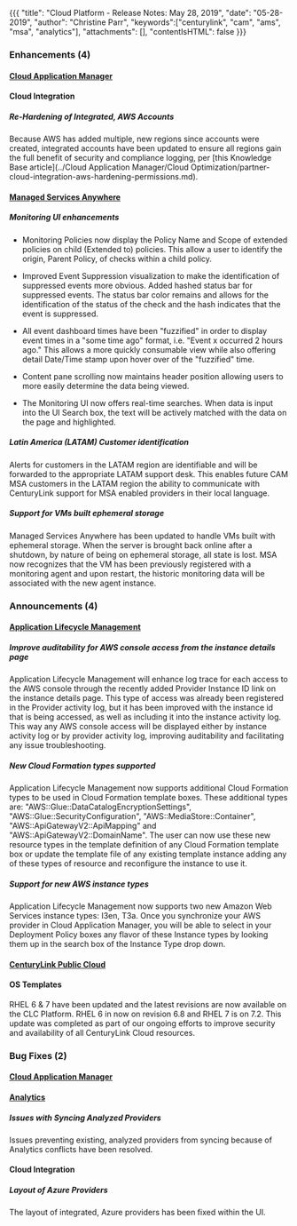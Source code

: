 {{{
"title": "Cloud Platform - Release Notes: May 28, 2019",
"date": "05-28-2019",
"author": "Christine Parr",
"keywords":["centurylink", "cam", "ams", "msa", "analytics"],
"attachments": [],
"contentIsHTML": false
}}}

### Enhancements (4)

#### [Cloud Application Manager](https://www.ctl.io/cloud-application-manager/)

#### Cloud Integration

##### Re-Hardening of Integrated, AWS Accounts

Because AWS has added multiple, new regions since accounts were created, integrated accounts have been updated to ensure all regions gain the full benefit of security and compliance logging, per [this Knowledge Base article](../Cloud Application Manager/Cloud Optimization/partner-cloud-integration-aws-hardening-permissions.md).

#### [Managed Services Anywhere](https://www.ctl.io/cloud-application-manager/managed-services-anywhere/)

##### Monitoring UI enhancements

* Monitoring Policies now display the Policy Name and Scope of extended policies on child (Extended to) policies.  This allow a user to identify the origin, Parent Policy, of checks within a child policy.

* Improved Event Suppression visualization to make the identification of suppressed events more obvious.  Added hashed status bar for suppressed events.  The status bar color remains and allows for the identification of the status of the check and the hash indicates that the event is suppressed.

* All event dashboard times have been "fuzzified" in order to display event times in a "some time ago" format, i.e. "Event x occurred 2 hours ago."  This allows a more quickly consumable view while also offering detail Date/Time stamp upon hover over of the "fuzzified" time.

* Content pane scrolling now maintains header position allowing users to more easily determine the data being viewed.

* The Monitoring UI now offers real-time searches.  When data is input into the UI Search box, the text will be actively matched with the data on the page and highlighted.

##### Latin America (LATAM) Customer identification

Alerts for customers in the LATAM region are identifiable and will be forwarded to the appropriate LATAM support desk.  This enables future CAM MSA customers in the LATAM region the ability to communicate with CenturyLink support for MSA enabled providers in their local language.  

##### Support for VMs built ephemeral storage

Managed Services Anywhere has been updated to handle VMs built with ephemeral storage.  When the server is brought back online after a shutdown, by nature of being on ephemeral storage, all state is lost.  MSA now recognizes that the VM has been previously registered with a monitoring agent and upon restart, the historic monitoring data will be associated with the new agent instance.  

### Announcements (4)

#### [Application Lifecycle Management](https://www.ctl.io/cloud-application-manager/application-lifecycle-management/)

##### Improve auditability for AWS console access from the instance details page

Application Lifecycle Management will enhance log trace for each access to the AWS console through the recently added Provider Instance ID link on the instance details page. This type of access was already been registered in the Provider activity log, but it has been improved with the instance id that is being accessed, as well as including it into the instance activity log. This way any AWS console access will be displayed either by instance activity log or by provider activity log, improving auditability and facilitating any issue troubleshooting.

##### New Cloud Formation types supported

Application Lifecycle Management now supports additional Cloud Formation types to be used in Cloud Formation template boxes. These additional types are:
"AWS::Glue::DataCatalogEncryptionSettings", "AWS::Glue::SecurityConfiguration", "AWS::MediaStore::Container", "AWS::ApiGatewayV2::ApiMapping" and "AWS::ApiGatewayV2::DomainName".  The user can now use these new resource types in the template definition of any Cloud Formation template box or update the template file of any existing template instance adding any of these types of resource and reconfigure the instance to use it.

##### Support for new AWS instance types

Application Lifecycle Management now supports two new Amazon Web Services instance types: I3en, T3a. Once you synchronize your AWS provider in Cloud Application Manager, you will be able to select in your Deployment Policy boxes any flavor of these Instance types by looking them up in the search box of the Instance Type drop down.

#### [CenturyLink Public Cloud](https://www.ctl.io/dedicated-cloud-compute/)

#### OS Templates
RHEL 6 & 7 have been updated and the latest revisions are now available on the CLC Platform.  RHEL 6 in now on revision 6.8 and RHEL 7 is on 7.2.  This update was completed as part of our ongoing efforts to improve security and availability of all CenturyLink Cloud resources.

### Bug Fixes (2)

#### [Cloud Application Manager](https://www.ctl.io/cloud-application-manager/)

#### [Analytics](https://www.ctl.io/cloud-application-manager/cloud-optimization/)

##### Issues with Syncing Analyzed Providers

Issues preventing existing, analyzed providers from syncing because of Analytics conflicts have been resolved.

#### Cloud Integration

##### Layout of Azure Providers

The layout of integrated, Azure providers has been fixed within the UI.
